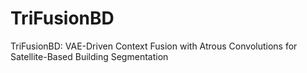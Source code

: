 # TriFusionBD
TriFusionBD: VAE-Driven Context Fusion with Atrous Convolutions for Satellite-Based Building Segmentation
